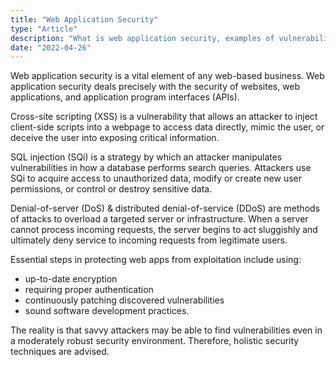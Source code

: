 ```yaml
---
title: "Web Application Security"
type: "Article"
description: "What is web application security, examples of vulnerabilities, and mitigation best practices."
date: "2022-04-26"
---
```


Web application security is a vital element of any web-based business. Web application security deals precisely with the security of websites, web applications, and application program interfaces (APIs).

Cross-site scripting (XSS) is a vulnerability that allows an attacker to inject client-side scripts into a webpage to access data directly, mimic the user, or deceive the user into exposing critical information.

SQL injection (SQi) is a strategy by which an attacker manipulates vulnerabilities in how a database performs search queries. Attackers use SQi to acquire access to unauthorized data, modify or create new user permissions, or control or destroy sensitive data.

Denial-of-server (DoS) & distributed denial-of-service (DDoS) are methods of attacks to overload a targeted server or infrastructure. When a server cannot process incoming requests, the server begins to act sluggishly and ultimately deny service to incoming requests from legitimate users.

Essential steps in protecting web apps from exploitation include using:

* up-to-date encryption
* requiring proper authentication
* continuously patching discovered vulnerabilities
* sound software development practices.

The reality is that savvy attackers may be able to find vulnerabilities even in a moderately robust security environment. Therefore, holistic security techniques are advised.
